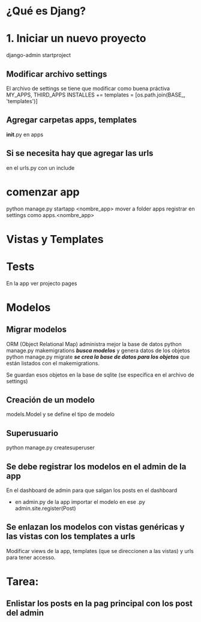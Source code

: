 # ¿Qué es Djang?

# 1. Iniciar un nuevo proyecto
django-admin startproject <nombre>

## Modificar archivo settings 
El archivo de settings se tiene que modificar como buena práctiva
MY_APPS, THIRD_APPS INSTALLES +=
templates = [os.path.join(BASE_, 'templates')]

## Agregar carpetas apps, templates
__init__.py en apps

## Si se necesita hay que agregar las urls
en el urls.py con un include


# comenzar app
python manage.py startapp <nombre_app>
mover a folder apps
registrar en settings como apps.<nombre_app>


# Vistas y Templates


# Tests
En la app ver projecto pages

# Modelos
## Migrar modelos
ORM (Object Relational Map) administra mejor la base de datos
python manage.py makemigrations ***busca modelos*** y genera datos de los objetos
python manage.py migrate ***se crea la base de datos para los objetos*** que están listados con el makemigrations.

Se guardan esos objetos en la base de sqlite (se especifica en el archivo de settings)

## Creación de un modelo
models.Model y se define el tipo de modelo

## Superusuario
python manage.py createsuperuser

## Se debe registrar los modelos en el admin de la app
En el dashboard de admin para que salgan los posts en el dashboard
- en admin.py de la app
    importar el modelo en ese .py
    admin.site.register(Post)


## Se enlazan los modelos con vistas genéricas y las vistas con los templates a urls
Modificar views de la app, templates (que se direccionen a las vistas) y urls para tener accesso.



# Tarea:
## Enlistar los posts en la pag principal con los post del admin

